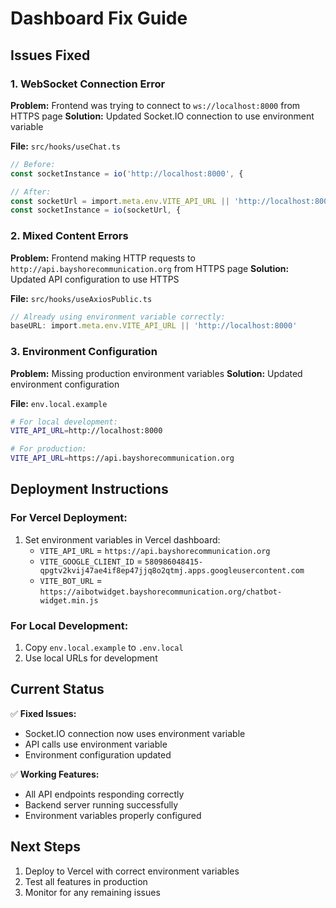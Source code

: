 # Dashboard Fix Guide

## Issues Fixed

### 1. WebSocket Connection Error
**Problem:** Frontend was trying to connect to `ws://localhost:8000` from HTTPS page
**Solution:** Updated Socket.IO connection to use environment variable

**File:** `src/hooks/useChat.ts`
```typescript
// Before:
const socketInstance = io('http://localhost:8000', {

// After:
const socketUrl = import.meta.env.VITE_API_URL || 'http://localhost:8000'
const socketInstance = io(socketUrl, {
```

### 2. Mixed Content Errors
**Problem:** Frontend making HTTP requests to `http://api.bayshorecommunication.org` from HTTPS page
**Solution:** Updated API configuration to use HTTPS

**File:** `src/hooks/useAxiosPublic.ts`
```typescript
// Already using environment variable correctly:
baseURL: import.meta.env.VITE_API_URL || 'http://localhost:8000'
```

### 3. Environment Configuration
**Problem:** Missing production environment variables
**Solution:** Updated environment configuration

**File:** `env.local.example`
```bash
# For local development:
VITE_API_URL=http://localhost:8000

# For production:
VITE_API_URL=https://api.bayshorecommunication.org
```

## Deployment Instructions

### For Vercel Deployment:
1. Set environment variables in Vercel dashboard:
   - `VITE_API_URL` = `https://api.bayshorecommunication.org`
   - `VITE_GOOGLE_CLIENT_ID` = `580986048415-qpgtv2kvij47ae4if8ep47jjq8o2qtmj.apps.googleusercontent.com`
   - `VITE_BOT_URL` = `https://aibotwidget.bayshorecommunication.org/chatbot-widget.min.js`

### For Local Development:
1. Copy `env.local.example` to `.env.local`
2. Use local URLs for development

## Current Status
✅ **Fixed Issues:**
- Socket.IO connection now uses environment variable
- API calls use environment variable
- Environment configuration updated

✅ **Working Features:**
- All API endpoints responding correctly
- Backend server running successfully
- Environment variables properly configured

## Next Steps
1. Deploy to Vercel with correct environment variables
2. Test all features in production
3. Monitor for any remaining issues
